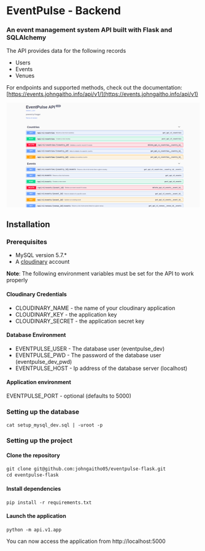 # EventPulse - Backend
### An event management system API built with Flask and SQLAlchemy

The API provides data for the following records

- Users
- Events
- Venues

For endpoints and supported methods, check out the documentation: [https://events.johngaitho.info/api/v1/](https://events.johngaitho.info/api/v1)

![Photo](static/eventpulse.png)

## Installation

### Prerequisites
- MySQL version 5.7.*
- A [cloudinary](https://cloudinary.com/) account


**Note**: The following environment variables must be set for the API to work properly

#### Cloudinary Credentials
- CLOUDINARY_NAME - the name of your cloudinary application
- CLOUDINARY_KEY - the application key
- CLOUDINARY_SECRET - the application secret key

#### Database Environment
- EVENTPULSE_USER - The database user (eventpulse_dev)
- EVENTPULSE_PWD - The password of the database user (eventpulse_dev_pwd)
- EVENTPULSE_HOST - Ip address of the database server (localhost)

#### Application environment
EVENTPULSE_PORT - optional (defaults to 5000)

### Setting up the database
```shell
cat setup_mysql_dev.sql | -uroot -p
```

### Setting up the project
#### Clone the repository
```shell
git clone git@github.com:johngaitho05/eventpulse-flask.git
cd eventpulse-flask
```

#### Install dependencies
```shell
pip install -r requirements.txt
```

#### Launch the application
```shell
python -m api.v1.app
```

You can now access the application from http://localhost:5000